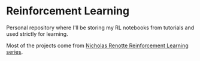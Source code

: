 # Reinforcement Learning

Personal repository where I'll be storing my RL notebooks from tutorials and used strictly for learning.

Most of the projects come from [Nicholas Renotte Reinforcement Learning series](https://www.youtube.com/watch?v=dWmJ5CXSKdw).
